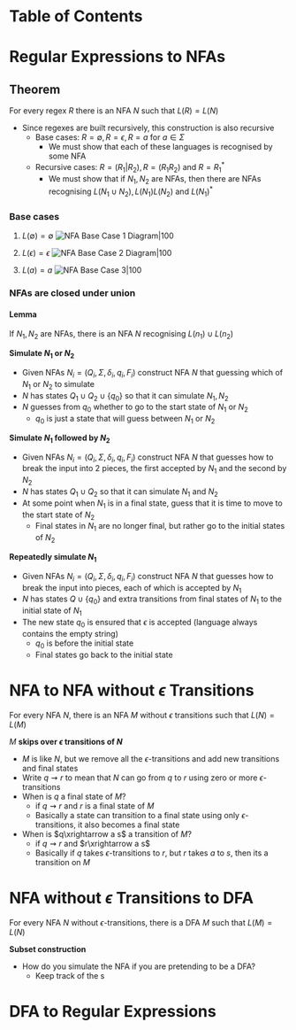 # Table of Contents

# Regular Expressions to NFAs
## Theorem
For every regex $R$ there is an NFA $N$ such that $L(R)=L(N)$
- Since regexes are built recursively, this construction is also recursive
	- Base cases: $R=\emptyset, R=\epsilon, R=a$ for $a\in\Sigma$
		- We must show that each of these languages is recognised by some NFA
	- Recursive cases: $R=(R_1|R_2), R=(R_1R_2)$ and $R=R_1^*$
		- We must show that if $N_1, N_2$ are NFAs, then there are NFAs recognising $L(N_1\cup N_2), L(N_1)L(N_2)$ and $L(N_1)^*$
### Base cases
1. $L(\emptyset)=\emptyset$
	![NFA Base Case 1 Diagram|100](NFA_base_case_1.png) 
2. $L(\epsilon)={\epsilon}$
![NFA Base Case 2 Diagram|100](NFA_base_case_2.png)


3. $L(a) ={a}$
 ![NFA Base Case 3|100](NFA_base_case_3.png)
### NFAs are closed under union
#### Lemma
If $N_1, N_2$ are NFAs, there is an NFA $N$ recognising $L(n_1)\cup L(n_2)$

**Simulate $N_1$ or $N_2$**
- Given NFAs $N_i=(Q_i,\Sigma,\delta_i,q_i,F_i)$ construct NFA $N$ that guessing which of $N_1$ or $N_2$ to simulate
- $N$ has states $Q_1\cup Q_2\cup \lbrace q_0\rbrace$ so that it can simulate $N_1, N_2$
- $N$ guesses from $q_0$ whether to go to the start state of $N_1$ or $N_2$
	- $q_0$ is just a state that will guess between $N_1$ or $N_2$

**Simulate $N_1$ followed by $N_2$**
- Given NFAs $N_i=(Q_i,\Sigma,\delta_i,q_i,F_i)$ construct NFA $N$ that guesses how to break the input into 2 pieces, the first accepted by $N_1$ and the second by $N_2$
- $N$ has states $Q_1\cup Q_2$ so that it can simulate $N_1$ and $N_2$
- At some point when $N_1$ is in a final state, guess that it is time to move to the start state of $N_2$
	- Final states in $N_1$ are no longer final, but rather go to the initial states of $N_2$

**Repeatedly simulate $N_1$**
- Given NFAs $N_i=(Q_i,\Sigma,\delta_i,q_i,F_i)$ construct NFA $N$ that guesses how to break the input into pieces, each of which is accepted by $N_1$
- $N$ has states $Q\cup\lbrace q_0 \rbrace$ and extra transitions from final states of $N_1$ to the initial state of $N_1$
- The new state $q_0$ is ensured that $\epsilon$ is accepted (language always contains the empty string)
	- $q_0$ is before the initial state
	- Final states go back to the initial state
# NFA to NFA without $\epsilon$ Transitions
For every NFA $N$, there is an NFA $M$ without $\epsilon$ transitions such that $L(N)=L(M)$

$M$ **skips over $\epsilon$ transitions of $N$**
- $M$ is like $N$, but we remove all the $\epsilon$-transitions and add new transitions and final states
- Write $q\rightsquigarrow r$  to mean that $N$ can go from $q$ to $r$ using zero or more $\epsilon$-transitions
- When is $q$ a final state of $M$?
	- if $q\rightsquigarrow r$ and $r$ is a final state of $M$
	- Basically a state can transition to a final state using only $\epsilon$-transitions, it also becomes a final state
- When is $q\xrightarrow a s$ a transition of $M$?
	- if $q\rightsquigarrow r$ and $r\xrightarrow a s$
	- Basically if $q$ takes $\epsilon$-transitions to $r$, but $r$ takes $a$ to $s$, then its a transition on $M$
# NFA without $\epsilon$ Transitions to DFA
For every NFA $N$ without $\epsilon$-transitions, there is a DFA $M$ such that $L(M)=L(N)$

**Subset construction**
- How do you simulate the NFA if you are pretending to be a DFA?
	- Keep track of the s

# DFA to Regular Expressions
